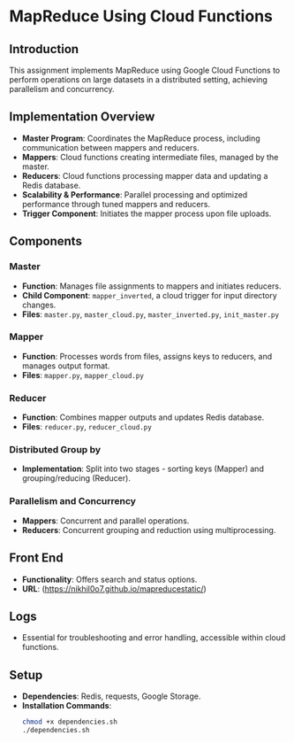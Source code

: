 # MapReduce Using Cloud Functions

## Introduction
This assignment implements MapReduce using Google Cloud Functions to perform operations on large datasets in a distributed setting, achieving parallelism and concurrency.

## Implementation Overview
- **Master Program**: Coordinates the MapReduce process, including communication between mappers and reducers.
- **Mappers**: Cloud functions creating intermediate files, managed by the master.
- **Reducers**: Cloud functions processing mapper data and updating a Redis database.
- **Scalability & Performance**: Parallel processing and optimized performance through tuned mappers and reducers.
- **Trigger Component**: Initiates the mapper process upon file uploads.

## Components

### Master
- **Function**: Manages file assignments to mappers and initiates reducers.
- **Child Component**: `mapper_inverted`, a cloud trigger for input directory changes.
- **Files**: `master.py`, `master_cloud.py`, `master_inverted.py`, `init_master.py`

### Mapper
- **Function**: Processes words from files, assigns keys to reducers, and manages output format.
- **Files**: `mapper.py`, `mapper_cloud.py`

### Reducer
- **Function**: Combines mapper outputs and updates Redis database.
- **Files**: `reducer.py`, `reducer_cloud.py`

### Distributed Group by
- **Implementation**: Split into two stages - sorting keys (Mapper) and grouping/reducing (Reducer).

### Parallelism and Concurrency
- **Mappers**: Concurrent and parallel operations.
- **Reducers**: Concurrent grouping and reduction using multiprocessing.

## Front End
- **Functionality**: Offers search and status options.
- **URL**: (https://nikhil0o7.github.io/mapreducestatic/)

## Logs
- Essential for troubleshooting and error handling, accessible within cloud functions.

## Setup
- **Dependencies**: Redis, requests, Google Storage.
- **Installation Commands**: 
  ```bash
  chmod +x dependencies.sh
  ./dependencies.sh

